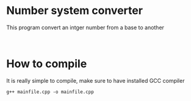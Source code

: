 # Number system converter

This program convert an intger number from a base to another

<br />

# How to compile

It is really simple to compile, make sure to have installed GCC compiler

```
g++ mainfile.cpp -o mainfile.cpp

```

<br />